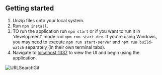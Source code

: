 

## Getting started

1. Unzip files onto your local system.
2. Run `npm install`.
3. TO run the application run `npm start` or if you want to run it in 'development' mode run `npm run start-dev`. If you're using Windows, you may need to execute `npm run start-server` and `npm run build-watch` separately (in their own terminal tabs).
4. Navigate to [localhost:1337](http://localhost:1337) to view the UI and begin using the application.


![URLSearchGif]()
